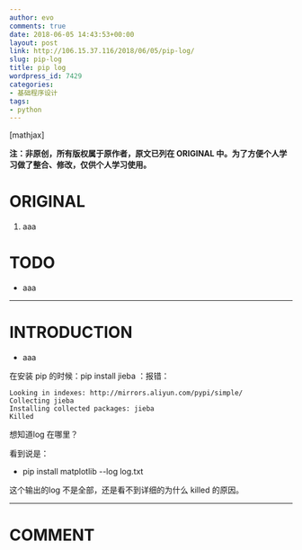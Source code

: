 ```yaml
---
author: evo
comments: true
date: 2018-06-05 14:43:53+00:00
layout: post
link: http://106.15.37.116/2018/06/05/pip-log/
slug: pip-log
title: pip log
wordpress_id: 7429
categories:
- 基础程序设计
tags:
- python
---
```


<!-- more -->

[mathjax]

**注：非原创，所有版权属于原作者，原文已列在 ORIGINAL 中。为了方便个人学习做了整合、修改，仅供个人学习使用。**


# ORIGINAL





 	
  1. aaa




# TODO





 	
  * aaa





* * *





# INTRODUCTION





 	
  * aaa




在安装 pip 的时候：pip install jieba ：报错：

    
    Looking in indexes: http://mirrors.aliyun.com/pypi/simple/
    Collecting jieba
    Installing collected packages: jieba
    Killed


想知道log 在哪里？

看到说是：



 	
  * pip install matplotlib --log log.txt


这个输出的log 不是全部，还是看不到详细的为什么 killed 的原因。















* * *





# COMMENT



